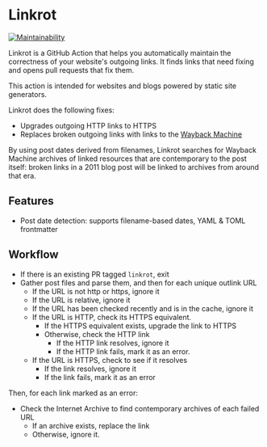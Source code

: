 # Linkrot

[![Maintainability](https://api.codeclimate.com/v1/badges/60d76b0ce5d82d6fedbf/maintainability)](https://codeclimate.com/github/tmcw/linkrot/maintainability)

Linkrot is a GitHub Action that helps you automatically maintain the correctness of your
website's outgoing links. It finds links that need fixing and opens pull requests
that fix them.

This action is intended for websites and blogs powered by static site generators.

Linkrot does the following fixes:

- Upgrades outgoing HTTP links to HTTPS
- Replaces broken outgoing links with links to the [Wayback Machine](https://web.archive.org/)

By using post dates derived from filenames, Linkrot searches for Wayback Machine archives
of linked resources that are contemporary to the post itself: broken links in a 2011 blog post
will be linked to archives from around that era.

## Features

- Post date detection: supports filename-based dates, YAML & TOML frontmatter

## Workflow

- If there is an existing PR tagged `linkrot`, exit
- Gather post files and parse them, and then for each unique outlink URL
    - If the URL is not http or https, ignore it
    - If the URL is relative, ignore it
    - If the URL has been checked recently and is in the cache, ignore it
    - If the URL is HTTP, check its HTTPS equivalent.
        - If the HTTPS equivalent exists, upgrade the link to HTTPS
        - Otherwise, check the HTTP link
            - If the HTTP link resolves, ignore it
            - If the HTTP link fails, mark it as an error.
     - If the URL is HTTPS, check to see if it resolves
        - If the link resolves, ignore it
        - If the link fails, mark it as an error

Then, for each link marked as an error:

- Check the Internet Archive to find contemporary archives of each failed URL
    - If an archive exists, replace the link
    - Otherwise, ignore it.
